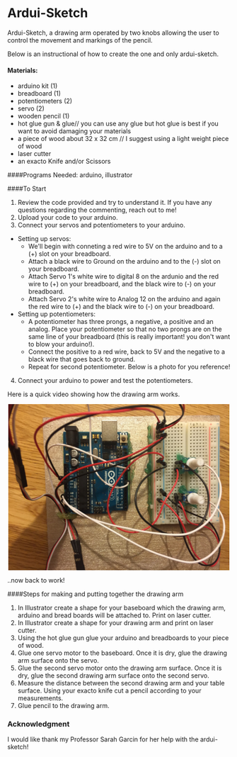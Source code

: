 # Ardui-Sketch
Ardui-Sketch, a drawing arm operated by two knobs allowing the user to control the movement and markings of the pencil.

Below is an instructional of how to create the one and only ardui-sketch.
 
#### Materials:
* arduino kit (1)
* breadboard (1)
* potentiometers (2) 
* servo (2)
* wooden pencil (1)
* hot glue gun & glue// you can use any glue but hot glue is best if you want to avoid damaging your materials
* a piece of wood about 32 x 32 cm // I suggest using a light weight piece of wood
* laser cutter
* an exacto Knife and/or Scissors 

####Programs Needed:
arduino, illustrator 

####To Start  
1. Review the code provided and try to understand it. If you have any questions regarding the commenting, reach out to me! 
2. Upload your code to your arduino.
3. Connect your servos and potentiometers to your arduino. 
  * Setting up servos:
    * We'll begin with conneting a red wire to 5V on the arduino and to a (+) slot on your breadboard.
    * Attach a black wire to Ground on the arduino and to the (-) slot on your breadboard.
    * Attach Servo 1's white wire to digital 8 on the ardunio and the red wire to (+) on your breadboard, and the black wire to (-) on your breadboard.
    * Attach Servo 2's white wire to Analog 12 on the arduino and again the red wire to (+) and the black wire to (-) on your breadboard.
  * Setting up potentiometers:
    * A potentiometer has three prongs, a negative, a positive and an analog. Place your potentiometer so that no two prongs are on the same line of your breadboard (this is really important! you don't want to blow your arduino!).
    * Connect the positive to a red wire, back to 5V and the negative to a black wire that goes back to ground.
    * Repeat for second potentiometer. Below is a photo for you reference!

4. Connect your arduino to power and test the potentiometers. 

Here is a quick video showing how the drawing arm works.

<div style="text-align:center">
<img src="https://github.com/smak7/ardui-sketch/blob/master/docs/arduino_connections.jpg" width=500 alt="Sample Arduino Connections" align="center">
</div>

..now back to work! 

    

####Steps for making and putting together the drawing arm

1. In Illustrator create a shape for your baseboard which the drawing arm, arduino and bread boards will be attached to. Print on laser cutter. 
2. In Illustrator create a shape for your drawing arm and print on laser cutter.
3. Using the hot glue gun glue your arduino and breadboards to your piece of wood. 
4. Glue one servo motor to the baseboard. Once it is dry, glue the drawing arm surface onto the servo. 
5. Glue the second servo motor onto the drawing arm surface. Once it is dry, glue the second drawing arm surface onto the second servo. 
6. Measure the distance between the second drawing arm and your table surface. Using your exacto knife cut a pencil according to your measurements. 
7. Glue pencil to the drawing arm. 



### Acknowledgment 
I would like thank my Professor Sarah Garcin for her help with the ardui-sketch!
